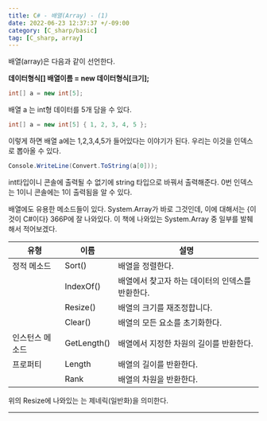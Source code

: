 ```yaml
---
title: C# - 배열(Array) - (1)
date: 2022-06-23 12:37:37 +/-09:00
category: [C_sharp/basic]
tag: [C_sharp, array]
---
```


배열(array)은 다음과 같이 선언한다.

<b>데이터형식[] 배열이름 = new 데이터형식[크기];</b>

```csharp
int[] a = new int[5];
```
배열 a 는 int형 데이터를 5개 담을 수 있다.

```csharp
int[] a = new int[5] { 1, 2, 3, 4, 5 };
```

이렇게 하면 배열 a에는 1,2,3,4,5가 들어있다는 이야기가 된다. 우리는 이것을 인덱스로 뽑아올 수 있다.

```csharp
Console.WriteLine(Convert.ToString(a[0]));
```

int타입이니 콘솔에 출력될 수 없기에 string 타입으로 바꿔서 출력해준다. 0번 인덱스는 1이니 콘솔에는 1이 출력됨을 알 수 있다.

배열에도 유용한 메소드들이 있다. System.Array가 바로 그것인데, 이에 대해서는 {이것이 C#이다} 366P에 잘 나와있다. 이 책에 나와있는 System.Array 중 일부를 발췌해서 적어보겠다.

| 유형            | 이름          | 설명                                 |
|----------------|--------------|-------------------------------------|
| 정적 메소드    | Sort()       | 배열을 정렬한다.                       |
|               | IndexOf()    | 배열에서 찾고자 하는 데이터의 인덱스를 반환한다. |
|               | Resize<T>()  | 배열의 크기를 재조정합니다.                 |
|               | Clear()      | 배열의 모든 요소를 초기화한다.              |
| 인스턴스 메소드 | GetLength() | 배열에서 지정한 차원의 길이를 반환한다.        |
| 프로퍼티       | Length       | 배열의 길이를 반환한다.                    |
|               | Rank         | 배열의 차원을 반환한다.                    |

위의 Resize에 나와있는 <T>는 제네릭(일반화)을 의미한다.

---